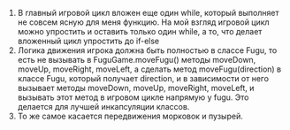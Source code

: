 1) В главный игровой цикл вложен еще один while, который выполняет не совсем ясную для меня функцию. На мой взгляд игровой цикл 
можно упростить и оставить только один while, а то, что делает вложенный цикл упростить до if-else
2) Логика движения игрока должна быть полностью в слассе Fugu, то есть не 
вызывать в FuguGame.moveFugu() методы moveDown, moveUp, moveRight, moveLeft, а сделать метод moveFugu(direction) в классе Fugu, 
который получает direction, и в зависимости от него вызывает методы moveDown, moveUp, moveRight, moveLeft, и вызывать этот метод в игровом цикле напрямую у fugu.
Это делается для лучшей инкапсуляции классов.
3) То же самое касается передвижения морковок и пузырей.